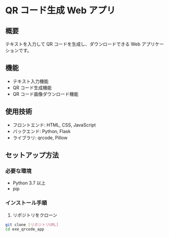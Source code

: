 # QR コード生成 Web アプリ

## 概要

テキストを入力して QR コードを生成し、ダウンロードできる Web アプリケーションです。

## 機能

- テキスト入力機能
- QR コード生成機能
- QR コード画像ダウンロード機能

## 使用技術

- フロントエンド: HTML, CSS, JavaScript
- バックエンド: Python, Flask
- ライブラリ: qrcode, Pillow

## セットアップ方法

### 必要な環境

- Python 3.7 以上
- pip

### インストール手順

1. リポジトリをクローン

```bash
git clone [リポジトリURL]
cd exe_qrcode_app
```
